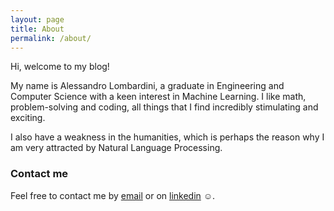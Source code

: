 ```yaml
---
layout: page
title: About
permalink: /about/
---
```


Hi, welcome to my blog! 

My name is Alessandro Lombardini, a graduate in Engineering and Computer Science with a keen interest in Machine Learning. I like math, problem-solving and coding, all things that I find incredibly stimulating and exciting. 

I also have a weakness in the humanities, which is perhaps the reason why I am very attracted by Natural Language Processing.


### Contact me

Feel free to contact me by [email](mailto:alessandro.lombardini@outlook.it) or on [linkedin](https://www.linkedin.com/in/alessandro-lombardini-4a894a158/) ☺.